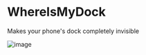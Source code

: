 # WhereIsMyDock
Makes your phone's dock completely invisible

![image](https://github.com/cann66dev/WhereIsMyDock/assets/49042417/26d4383c-c12f-4e77-83c7-ba0d9f25d40a)
